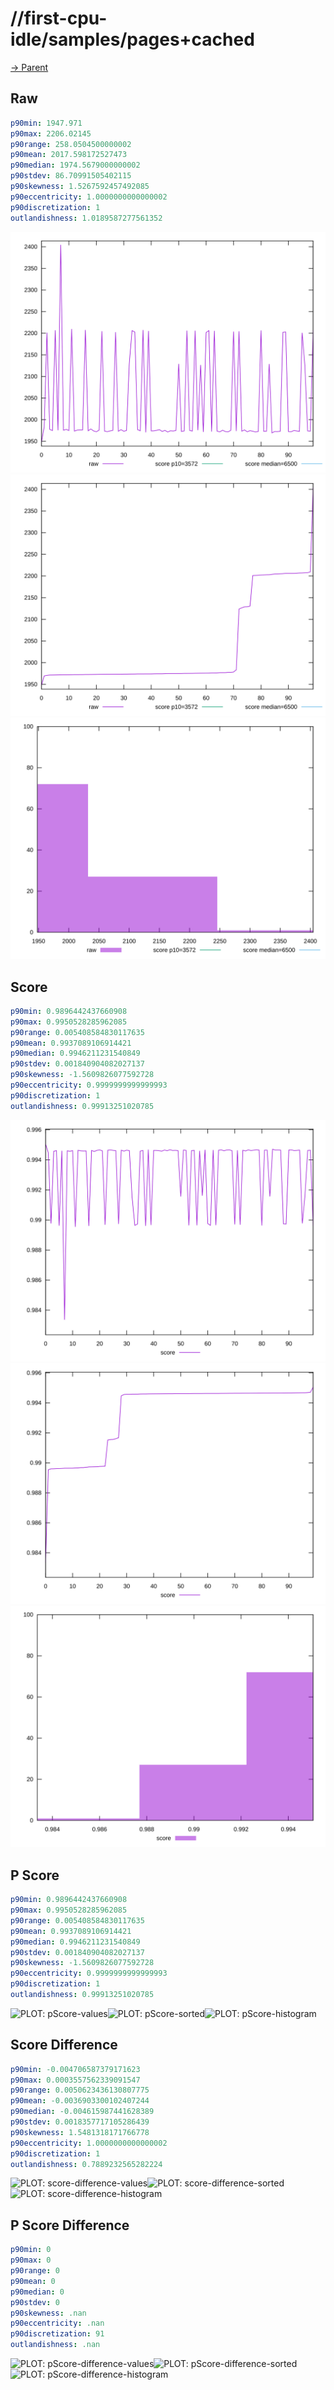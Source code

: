 
# //first-cpu-idle/samples/pages+cached

[→ Parent](../..)


## Raw


```yaml
p90min: 1947.971
p90max: 2206.02145
p90range: 258.0504500000002
p90mean: 2017.598172527473
p90median: 1974.5679000000002
p90stdev: 86.70991505402115
p90skewness: 1.5267592457492085
p90eccentricity: 1.0000000000000002
p90discretization: 1
outlandishness: 1.0189587277561352

```

![PLOT: raw-values](./raw/values.svg)![PLOT: raw-sorted](./raw/sorted.svg)![PLOT: raw-histogram](./raw/histogram.svg)
## Score


```yaml
p90min: 0.9896442437660908
p90max: 0.9950528285962085
p90range: 0.005408584830117635
p90mean: 0.9937089106914421
p90median: 0.9946211231540849
p90stdev: 0.001840904082027137
p90skewness: -1.5609826077592728
p90eccentricity: 0.9999999999999993
p90discretization: 1
outlandishness: 0.99913251020785

```

![PLOT: score-values](./score/values.svg)![PLOT: score-sorted](./score/sorted.svg)![PLOT: score-histogram](./score/histogram.svg)
## P Score


```yaml
p90min: 0.9896442437660908
p90max: 0.9950528285962085
p90range: 0.005408584830117635
p90mean: 0.9937089106914421
p90median: 0.9946211231540849
p90stdev: 0.001840904082027137
p90skewness: -1.5609826077592728
p90eccentricity: 0.9999999999999993
p90discretization: 1
outlandishness: 0.99913251020785

```

![PLOT: pScore-values](./pScore/values.svg)![PLOT: pScore-sorted](./pScore/sorted.svg)![PLOT: pScore-histogram](./pScore/histogram.svg)
## Score Difference


```yaml
p90min: -0.004706587379171623
p90max: 0.0003557562339091547
p90range: 0.0050623436130807775
p90mean: -0.0036903300102407244
p90median: -0.004615987441628389
p90stdev: 0.0018357717105286439
p90skewness: 1.5481318171766778
p90eccentricity: 1.0000000000000002
p90discretization: 1
outlandishness: 0.7889232565282224

```

![PLOT: score-difference-values](./score-difference/values.svg)![PLOT: score-difference-sorted](./score-difference/sorted.svg)![PLOT: score-difference-histogram](./score-difference/histogram.svg)
## P Score Difference


```yaml
p90min: 0
p90max: 0
p90range: 0
p90mean: 0
p90median: 0
p90stdev: 0
p90skewness: .nan
p90eccentricity: .nan
p90discretization: 91
outlandishness: .nan

```

![PLOT: pScore-difference-values](./pScore-difference/values.svg)![PLOT: pScore-difference-sorted](./pScore-difference/sorted.svg)![PLOT: pScore-difference-histogram](./pScore-difference/histogram.svg)